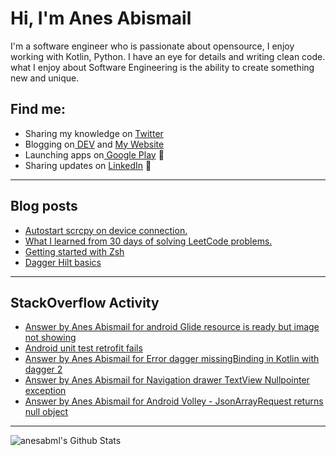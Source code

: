 # Hi, I'm Anes Abismail

I'm a software engineer who is passionate about opensource, I enjoy working with Kotlin, Python. I have an eye for details and writing clean code. what I enjoy about Software Engineering is the ability to create something new and unique.

## Find me:
- Sharing my knowledge on <a href="https://twitter.com/anesabml"> Twitter</a> 
- Blogging on<a href="https://dev.to/anesabml"> DEV</a> and <a href="https://anesabml.github.io"> My Website</a> 
- Launching apps on<a href="https://play.google.com/store/apps/developer?id=AnesAbml"> Google Play</a> 🏓
- Sharing updates on <a href="https://www.linkedin.com/in/anes-abismail-291aaa16a/">LinkedIn</a> 💼

---

## Blog posts
<!-- BLOG-POST-LIST:START -->
- [Autostart scrcpy on device connection.](https://dev.to/anesabml/autostart-scrcpy-on-device-connection-39a)
- [What I learned from 30 days of solving LeetCode problems.](https://dev.to/anesabml/what-i-learned-from-30-days-of-solving-leetcode-problems-o21)
- [Getting started with Zsh](https://dev.to/anesabml/getting-started-with-zsh-283m)
- [Dagger Hilt basics](https://dev.to/anesabml/dagger-hilt-basics-23g8)
<!-- BLOG-POST-LIST:END -->

---

## StackOverflow Activity
<!-- STACKOVERFLOW:START -->
- [Answer by Anes Abismail for android Glide resource is ready but image not showing](https://stackoverflow.com/questions/64335054/android-glide-resource-is-ready-but-image-not-showing/64335271#64335271)
- [Android unit test retrofit fails](https://stackoverflow.com/questions/61996654/android-unit-test-retrofit-fails)
- [Answer by Anes Abismail for Error dagger missingBinding in Kotlin with dagger 2](https://stackoverflow.com/questions/61806806/error-dagger-missingbinding-in-kotlin-with-dagger-2/61807446#61807446)
- [Answer by Anes Abismail for Navigation drawer TextView Nullpointer exception](https://stackoverflow.com/questions/59819994/navigation-drawer-textview-nullpointer-exception/59826613#59826613)
- [Answer by Anes Abismail for Android Volley - JsonArrayRequest returns null object](https://stackoverflow.com/questions/58538670/android-volley-jsonarrayrequest-returns-null-object/58538914#58538914)
<!-- STACKOVERFLOW:END -->

---

<a href="https://github.com/anuraghazra/github-readme-stats">
    <img align="left" alt="anesabml's Github Stats" src="https://github-readme-stats.vercel.app/api?username=anesabml&count_private=true&show_icons=true" />
</a>
